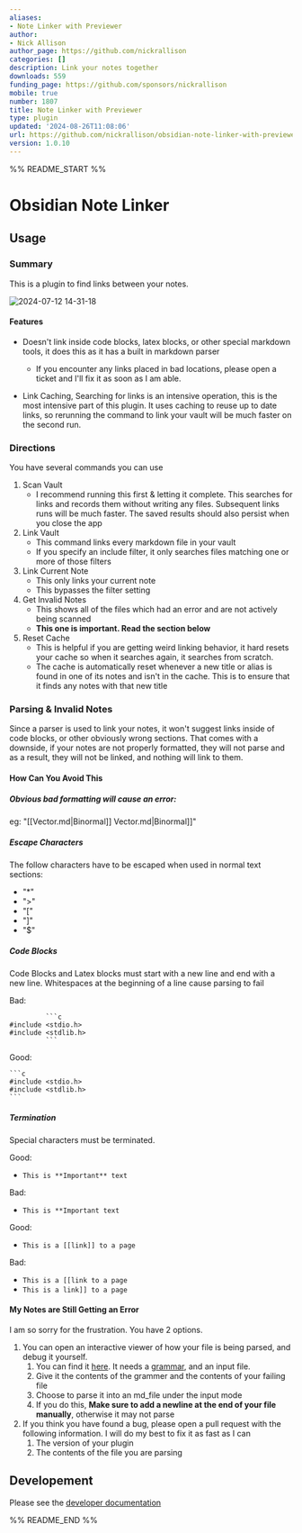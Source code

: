 ```yaml
---
aliases:
- Note Linker with Previewer
author:
- Nick Allison
author_page: https://github.com/nickrallison
categories: []
description: Link your notes together
downloads: 559
funding_page: https://github.com/sponsors/nickrallison
mobile: true
number: 1807
title: Note Linker with Previewer
type: plugin
updated: '2024-08-26T11:08:06'
url: https://github.com/nickrallison/obsidian-note-linker-with-previewer
version: 1.0.10
---
```


%% README_START %%

# Obsidian Note Linker
## Usage
### Summary

This is a plugin to find links between your notes.

![2024-07-12 14-31-18](https://github.com/user-attachments/assets/5c3170db-0e39-4ac1-83bb-f0a183b30478)

#### Features

- Doesn't link inside code blocks, latex blocks, or other special markdown tools, it does this as it has a built in markdown parser
	- If you encounter any links placed in bad locations, please open a ticket and I'll fix it as soon as I am able.

- Link Caching, Searching for links is an intensive operation, this is the most intensive part of this plugin. It uses caching to reuse up to date links, so rerunning the command to link your vault will be much faster on the second run.

### Directions

You have several commands you can use
1. Scan Vault
	- I recommend running this first & letting it complete. This searches for links and records them without writing any files. Subsequent links runs will be much faster. The saved results should also persist when you close the app
2. Link Vault
	- This command links every markdown file in your vault
	- If you specify an include filter, it only searches files matching one or more of those filters
3. Link Current Note
	- This only links your current note
	- This bypasses the filter setting
4. Get Invalid Notes
	- This shows all of the files which had an error and are not actively being scanned
	- **This one is important. Read the section below**
5. Reset Cache
	- This is helpful if you are getting weird linking behavior, it hard resets your cache so when it searches again, it searches from scratch.
 	- The cache is automatically reset whenever a new title or alias is found in one of its notes and isn't in the cache. This is to ensure that it finds any notes with that new title 

### Parsing & Invalid Notes

Since a parser is used to link your notes, it won't suggest links inside of code blocks, or other obviously wrong sections. That comes with a downside, if your notes are not properly formatted, they will not parse and as a result, they will not be linked, and nothing will link to them.

#### How Can You Avoid This

##### Obvious bad formatting will cause an error:
eg: "[[Vector.md|Binormal]] Vector.md|Binormal]]"
##### Escape Characters
The follow characters have to be escaped when used in normal text sections:
- "*"
- ">"
- "["
- "]"
- "$"

##### Code Blocks
Code Blocks and Latex blocks must start with a new line and end with a new line. Whitespaces at the beginning of a line cause parsing to fail

Bad:
~~~
         ```c
#include <stdio.h>
#include <stdlib.h>
         ```
~~~
Good:
~~~
```c
#include <stdio.h>
#include <stdlib.h>
```
~~~


##### Termination

Special characters must be terminated.

Good:
- `This is **Important** text`

Bad:
- `This is **Important text`

Good:
- `This is a [[link]] to a page`

Bad:
- `This is a [[link to a page`
- `This is a link]] to a page`

#### My Notes are Still Getting an Error

I am so sorry for the frustration. You have 2 options.

1. You can open an interactive viewer of how your file is being parsed, and debug it yourself.
	1. You can find it [here](https://pest.rs/#editor). It needs a [grammar](https://github.com/nickrallison/obsidian-note-linker-with-previewer/blob/main/src/rust/parser/md.pest), and an input file.
	2. Give it the contents of the grammer and the contents of your failing file
	3. Choose to parse it into an md_file under the input mode
	4. If you do this, **Make sure to add a newline at the end of your file manually**, otherwise it may not parse
2. If you think you have found a bug, please open a pull request with the following information. I will do my best to fix it as fast as I can
	1. The version of your plugin
	2. The contents of the file you are parsing


## Developement

Please see the [developer documentation](DEV.md)



%% README_END %%